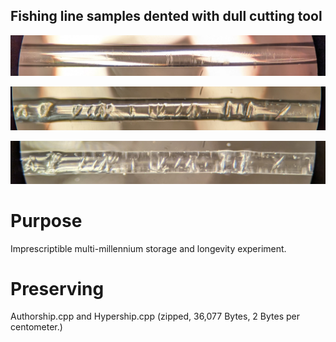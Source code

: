 <!---
Preserve data on fluorocarbon fishing line.
-->



## Fishing line samples dented with dull cutting tool

<p align="center">
  <img src="https://github.com/compromise-evident/CarbonRecord/blob/main/Other/Undented-line.jpg">
</p>

<p align="center">
  <img src="https://github.com/compromise-evident/CarbonRecord/blob/main/Other/Dented-line.jpg">
</p>

<p align="center">
  <img src="https://github.com/compromise-evident/CarbonRecord/blob/main/Other/Dented-line-top-light.jpg">
</p>

# Purpose

Imprescriptible multi-millennium storage and longevity experiment.

# Preserving

Authorship.cpp and Hypership.cpp (zipped, 36,077 Bytes, 2 Bytes per centometer.)
